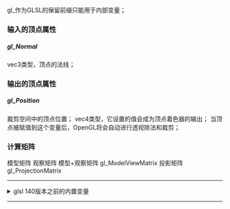 gl_作为GLSL的保留前缀只能用于内部变量；
### 输入的顶点属性
##### gl_Normal
vec3类型，顶点的法线；

### 输出的顶点属性
##### gl_Position
裁剪空间中的顶点位置；
vec4类型，它设置的值会成为顶点着色器的输出；
当顶点被赋值到这个变量后，OpenGL将会自动进行透视除法和裁剪；

### 计算矩阵
模型矩阵
观察矩阵
模型+观察矩阵 gl_ModelViewMatrix
投影矩阵 gl_ProjectionMatrix
***
<details><summary>glsl 140版本之前的内置变量</summary>
	<pre>
	顶点的纹理坐标（第n个） vec4 gl_MultiTexCoordn
	顶点的颜色 vec4 gl_Color
	模型空间中的顶点位置 vec4 gl_Vector
	MVP矩阵 MVPMatrix gl_ModelViewProjectionMatrix</pre>
</details>

---




